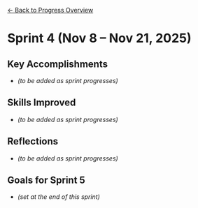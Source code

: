 [← Back to Progress Overview](../progress.md)

# Sprint 4 (Nov 8 – Nov 21, 2025)

## Key Accomplishments
- *(to be added as sprint progresses)*

## Skills Improved
- *(to be added as sprint progresses)*

## Reflections
- *(to be added as sprint progresses)*

## Goals for Sprint 5
- *(set at the end of this sprint)*
